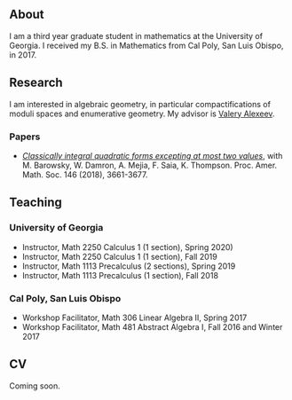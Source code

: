 ## About

I am a third year graduate student in mathematics at the University of Georgia. I received my B.S. in Mathematics from Cal Poly, San Luis Obispo, in 2017.

## Research

I am interested in algebraic geometry, in particular compactifications of moduli spaces and enumerative geometry. My advisor is [Valery Alexeev](http://alpha.math.uga.edu/~valery/).

### Papers

- [*Classically integral quadratic forms excepting at most two values*](https://arxiv.org/pdf/1608.01656v1.pdf), with M. Barowsky, W. Damron, A. Mejia, F. Saia, K. Thompson. Proc. Amer. Math. Soc. 146 (2018), 3661-3677.

## Teaching

### University of Georgia

- Instructor, Math 2250 Calculus 1 (1 section), Spring 2020)
- Instructor, Math 2250 Calculus 1 (1 section), Fall 2019
- Instructor, Math 1113 Precalculus (2 sections), Spring 2019
- Instructor, Math 1113 Precalculus (1 section), Fall 2018

### Cal Poly, San Luis Obispo

- Workshop Facilitator, Math 306 Linear Algebra II, Spring 2017
- Workshop Facilitator, Math 481 Abstract Algebra I, Fall 2016 and Winter 2017

## CV

Coming soon.

